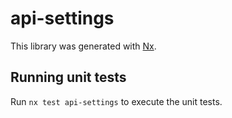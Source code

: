 # api-settings

This library was generated with [Nx](https://nx.dev).

## Running unit tests

Run `nx test api-settings` to execute the unit tests.
